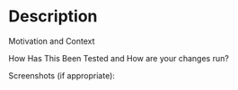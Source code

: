 # Description
<!--- Describe your changes in detail -->

Motivation and Context
<!--- Why is this change required? What problem does it solve? -->

How Has This Been Tested and How are your changes run?
<!--- Please describe in detail how you tested your changes. -->
<!--- see how your change affects other areas of the code, etc. -->

Screenshots (if appropriate):